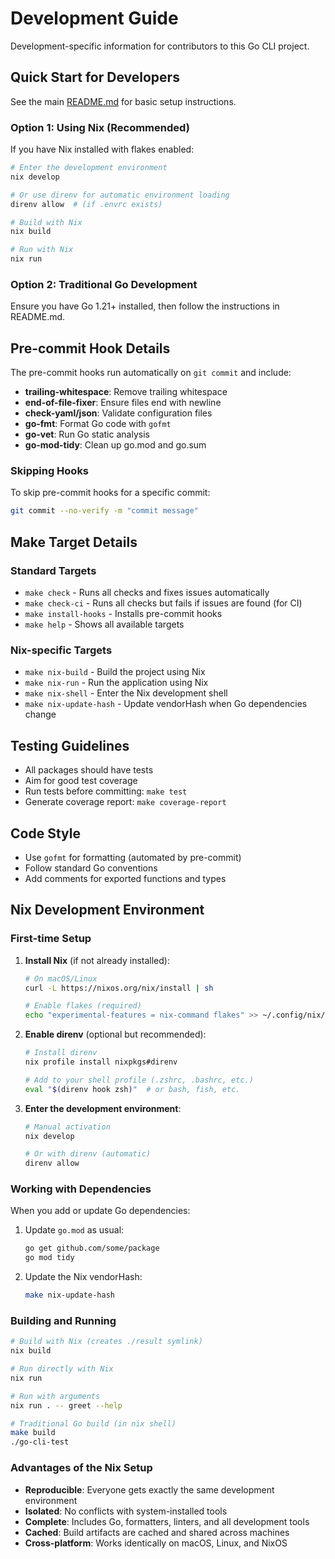 # Development Guide

Development-specific information for contributors to this Go CLI project.

## Quick Start for Developers

See the main [README.md](README.md) for basic setup instructions.

### Option 1: Using Nix (Recommended)

If you have Nix installed with flakes enabled:

```bash
# Enter the development environment
nix develop

# Or use direnv for automatic environment loading
direnv allow  # (if .envrc exists)

# Build with Nix
nix build

# Run with Nix
nix run
```

### Option 2: Traditional Go Development

Ensure you have Go 1.21+ installed, then follow the instructions in README.md.

## Pre-commit Hook Details

The pre-commit hooks run automatically on `git commit` and include:

- **trailing-whitespace**: Remove trailing whitespace
- **end-of-file-fixer**: Ensure files end with newline
- **check-yaml/json**: Validate configuration files
- **go-fmt**: Format Go code with `gofmt`
- **go-vet**: Run Go static analysis
- **go-mod-tidy**: Clean up go.mod and go.sum

### Skipping Hooks

To skip pre-commit hooks for a specific commit:
```bash
git commit --no-verify -m "commit message"
```

## Make Target Details

### Standard Targets
- `make check` - Runs all checks and fixes issues automatically
- `make check-ci` - Runs all checks but fails if issues are found (for CI)
- `make install-hooks` - Installs pre-commit hooks
- `make help` - Shows all available targets

### Nix-specific Targets
- `make nix-build` - Build the project using Nix
- `make nix-run` - Run the application using Nix
- `make nix-shell` - Enter the Nix development shell
- `make nix-update-hash` - Update vendorHash when Go dependencies change

## Testing Guidelines

- All packages should have tests
- Aim for good test coverage
- Run tests before committing: `make test`
- Generate coverage report: `make coverage-report`

## Code Style

- Use `gofmt` for formatting (automated by pre-commit)
- Follow standard Go conventions
- Add comments for exported functions and types

## Nix Development Environment

### First-time Setup

1. **Install Nix** (if not already installed):
   ```bash
   # On macOS/Linux
   curl -L https://nixos.org/nix/install | sh

   # Enable flakes (required)
   echo "experimental-features = nix-command flakes" >> ~/.config/nix/nix.conf
   ```

2. **Enable direnv** (optional but recommended):
   ```bash
   # Install direnv
   nix profile install nixpkgs#direnv

   # Add to your shell profile (.zshrc, .bashrc, etc.)
   eval "$(direnv hook zsh)"  # or bash, fish, etc.
   ```

3. **Enter the development environment**:
   ```bash
   # Manual activation
   nix develop

   # Or with direnv (automatic)
   direnv allow
   ```

### Working with Dependencies

When you add or update Go dependencies:

1. Update `go.mod` as usual:
   ```bash
   go get github.com/some/package
   go mod tidy
   ```

2. Update the Nix vendorHash:
   ```bash
   make nix-update-hash
   ```

### Building and Running

```bash
# Build with Nix (creates ./result symlink)
nix build

# Run directly with Nix
nix run

# Run with arguments
nix run . -- greet --help

# Traditional Go build (in nix shell)
make build
./go-cli-test
```

### Advantages of the Nix Setup

- **Reproducible**: Everyone gets exactly the same development environment
- **Isolated**: No conflicts with system-installed tools
- **Complete**: Includes Go, formatters, linters, and all development tools
- **Cached**: Build artifacts are cached and shared across machines
- **Cross-platform**: Works identically on macOS, Linux, and NixOS
